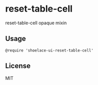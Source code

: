 # reset-table-cell

reset-table-cell opaque mixin

## Usage

```stylus
@require 'shoelace-ui-reset-table-cell'
```

## License

MIT
